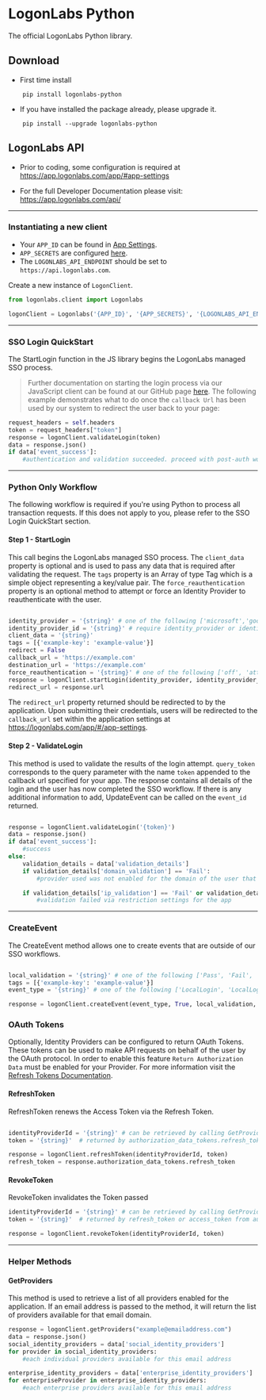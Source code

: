 # LogonLabs Python

The official LogonLabs Python library.
## Download
- First time install
```
    pip install logonlabs-python
```
- If you have installed the package already, please upgrade it.
```
    pip install --upgrade logonlabs-python
```
## LogonLabs API

- Prior to coding, some configuration is required at https://app.logonlabs.com/app/#app-settings

- For the full Developer Documentation please visit: https://app.logonlabs.com/api/

---
### Instantiating a new client

- Your `APP_ID` can be found in [App Settings](https://app.logonlabs.com/app/#/app-settings).
- `APP_SECRETS` are configured [here](https://app.logonlabs.com/app/#/app-secrets).
- The `LOGONLABS_API_ENDPOINT` should be set to `https://api.logonlabs.com`.

Create a new instance of `LogonClient`.  
```python
from logonlabs.client import Logonlabs

logonClient = Logonlabs('{APP_ID}', '{APP_SECRETS}', '{LOGONLABS_API_ENDPOINT}')

```
---
### SSO Login QuickStart
The StartLogin function in the JS library begins the LogonLabs managed SSO process.
>Further documentation on starting the login process via our JavaScript client can be found at our GitHub page [here](https://github.com/logonlabs/logonlabs-js). 
The following example demonstrates what to do once the `callback Url` has been used by our system to redirect the user back to your page:
```python
request_headers = self.headers
token = request_headers["token"]
response = logonClient.validateLogin(token)
data = response.json()
if data['event_success']:
    #authentication and validation succeeded. proceed with post-auth workflows (ie, create a user session token for your system).
```
---
### Python Only Workflow
The following workflow is required if you're using Python to process all transaction requests.  If this does not apply to you, please refer to the SSO Login QuickStart section.
#### Step 1 - StartLogin
This call begins the LogonLabs managed SSO process.  The `client_data` property is optional and is used to pass any data that is required after validating the request. The `tags` property is an Array of type Tag which is a simple object representing a key/value pair. The `force_reauthentication` property is an optional method to attempt or force an Identity Provider to reauthenticate with the user.
```python

identity_provider = '{string}' # one of the following ['microsoft','google','facebook','linkedin','slack','twitter','github','quickbooks','onelogin','okta','apple','basecamp','dropbox','fitbit','planningcenter','twitch']
identity_provider_id = '{string}' # require identity_provider or identity_provider_id
client_data = '{string}'
tags = [{'example-key': 'example-value'}]
redirect = False
callback_url = 'https://example.com'
destination_url = 'https://example.com'
force_reauthentication = '{string}' # one of the following ['off', 'attempt', 'force']
response = logonClient.startLogin(identity_provider, identity_provider_id, "example@emailaddress.com", client_data, callback_url, destination_url, tags, force_reauthentication)
redirect_url = response.url
```

The `redirect_url` property returned should be redirected to by the application.  Upon submitting their credentials, users will be redirected to the `callback_url` set within the application settings at https://logonlabs.com/app/#/app-settings.
&nbsp;
#### Step 2 - ValidateLogin
This method is used to validate the results of the login attempt.  `query_token` corresponds to the query parameter with the name `token` appended to the callback url specified for your app.
The response contains all details of the login and the user has now completed the SSO workflow.  If there is any additional information to add, UpdateEvent can be called on the `event_id` returned.
```python

response = logonClient.validateLogin('{token}')
data = response.json()
if data['event_success']:
    #success
else:
    validation_details = data['validation_details']
    if validation_details['domain_validation'] == 'Fail':
        #provider used was not enabled for the domain of the user that was authenticated

    if validation_details['ip_validation'] == 'Fail' or validation_details['geo_validation'] == 'Fail' or validation_details['time_validation'] == 'Fail':
        #validation failed via restriction settings for the app
```
---
### CreateEvent
The CreateEvent method allows one to create events that are outside of our SSO workflows.
```python

local_validation = '{string}' # one of the following ['Pass', 'Fail', 'NotApplicable']
tags = [{'example-key': 'example-value'}]
event_type = '{string}' # one of the following ['LocalLogin', 'LocalLogout']

response = logonClient.createEvent(event_type, True, local_validation, "{EMAIL_ADDRESS}", "{IP_ADDRESS}", "{USER_AGENT}", "{FIRST_NAME}", "{LAST_NAME}", tags)
```

### OAuth Tokens
Optionally, Identity Providers can be configured to return OAuth Tokens.  These tokens can be used to make API requests on behalf of the user by the OAuth protocol. In order to enable this feature `Return Authorization Data` must be enabled for your Provider. For more information visit the [Refresh Tokens Documentation](https://logonlabs.com/articles/refresh-tokens).
#### RefreshToken
RefreshToken renews the Access Token via the Refresh Token.
```python

identityProviderId = '{string}' # can be retrieved by calling GetProviders
token = '{string}'  # returned by authorization_data_tokens.refresh_token in the ValidateLogin Response

response = logonClient.refreshToken(identityProviderId, token)
refresh_token = response.authorization_data_tokens.refresh_token
```
#### RevokeToken
RevokeToken invalidates the Token passed
```python
identityProviderId = '{string}' # can be retrieved by calling GetProviders
token = '{string}'  # returned by refresh_token or access_token from authorization_data_tokens in the ValidateLogin Response

response = logonClient.revokeToken(identityProviderId, token)
```

---
### Helper Methods
#### GetProviders
This method is used to retrieve a list of all providers enabled for the application.
If an email address is passed to the method, it will return the list of providers available for that email domain.
```python
response = logonClient.getProviders("example@emailaddress.com")
data = response.json()
social_identity_providers = data['social_identity_providers']
for provider in social_identity_providers:
    #each individual providers available for this email address

enterprise_identity_providers = data['enterprise_identity_providers']
for enterpriseProvider in enterprise_identity_providers:
    #each enterprise providers available for this email address
```